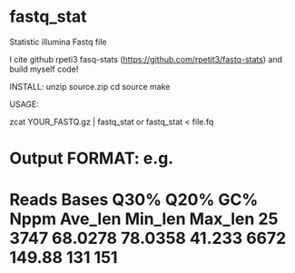 # fastq_stat
Statistic illumina Fastq file

I cite github rpeti3 fasq-stats (https://github.com/rpetit3/fastq-stats) and build myself code!

INSTALL:
unzip source.zip
cd source
make

USAGE:

zcat YOUR_FASTQ.gz | fastq_stat
or
fastq_stat < file.fq


Output FORMAT:
e.g.
=========================================================
Reads	Bases	Q30%	Q20%	GC%	Nppm	Ave_len	Min_len	Max_len
25	3747	68.0278	78.0358	41.233	6672	149.88	131	151
=========================================================
